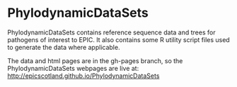 PhylodynamicDataSets
====================

PhylodynamicDataSets contains reference sequence data and trees for pathogens of interest to EPIC.
It also contains some R utility script files used to generate the data where applicable.

The data and html pages are in the gh-pages branch, so the PhylodynamicDataSets webpages are live at: http://epicscotland.github.io/PhylodynamicDataSets
